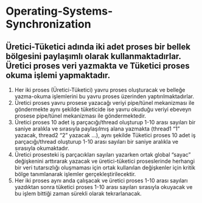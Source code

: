 # Operating-Systems-Synchronization
## Üretici-Tüketici adında iki adet proses bir bellek bölgesini paylaşımlı olarak kullanmaktadırlar. Üretici proses veri yazmakta ve Tüketici proses okuma işlemi yapmaktadır.
1.	Her iki proses (Üretici-Tüketici) yavru proses oluşturacak ve belleğe yazma-okuma işlemlerini bu yavru proses üzerinden yaptırılmaktadırlar.
2.	Üretici proses yavru prosese yazacağı veriyi pipe/tünel mekanizması ile göndermekte aynı şekilde tüketicide ise yavru okuduğu veriyi ebeveyn prosese pipe/tünel mekanizması ile göndermektedir. 
3.	Üretici proses 10 adet iş parçacığı/thread oluşturup 1-10 arası sayıları bir saniye aralıkla ve sırasıyla paylaşılmış alana yazmakta (thread1 “1” yazacak, thread2 “2” yazacak …), aynı şekilde Tüketici proses 10 adet iş parçacığı/thread oluşturup 1-10 arası sayıları bir saniye aralıkla ve sırasıyla okumaktadır.
4.	Üretici prosesteki iş parçacıkları sayıları yazarken ortak global “sayac” değişkenini arttırarak yazacak ve üretici-tüketici proseslerinde herhangi bir veri tutarsızlığı oluşmaması için ortak kullanılan değişkenler için kritik bölge tanımlanarak işlemler gerçekleştirilecektir.
5.	Her iki proses aynı anda çalışacak ve üretici proses 1-10 arası sayıları yazdıktan sonra tüketici proses 1-10 arası sayıları sırasıyla okuyacak ve bu işlem bittiği zaman sürekli olarak tekrarlanacak.
